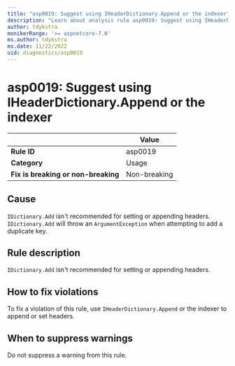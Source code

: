 ```yaml
---
title: "asp0019: Suggest using IHeaderDictionary.Append or the indexer"
description: "Learn about analysis rule asp0019: Suggest using IHeaderDictionary.Append or the indexer"
author: tdykstra
monikerRange: '>= aspnetcore-7.0'
ms.author: tdykstra
ms.date: 11/22/2022
uid: diagnostics/asp0019
---
```

# asp0019: Suggest using IHeaderDictionary.Append or the indexer

| | Value |
|-|-|
| **Rule ID** |asp0019|
| **Category** |Usage|
| **Fix is breaking or non-breaking** |Non-breaking|

## Cause

`IDictionary.Add` isn't recommended for setting or appending headers. `IDictionary.Add` will throw an `ArgumentException` when attempting to add a duplicate key.

## Rule description

`IDictionary.Add` isn't recommended for setting or appending headers.

## How to fix violations

To fix a violation of this rule, use `IHeaderDictionary.Append` or the indexer to append or set headers.

## When to suppress warnings

Do not suppress a warning from this rule.
